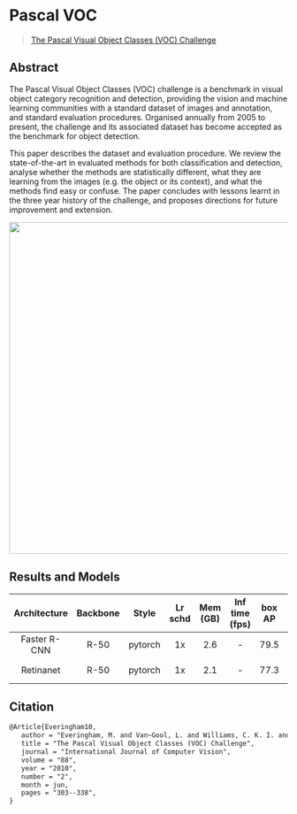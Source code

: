 # Pascal VOC

> [The Pascal Visual Object Classes (VOC) Challenge](https://link.springer.com/article/10.1007/s11263-009-0275-4)

<!-- [DATASET] -->

## Abstract

The Pascal Visual Object Classes (VOC) challenge is a benchmark in visual object category recognition and detection, providing the vision and machine learning communities with a standard dataset of images and annotation, and standard evaluation procedures. Organised annually from 2005 to present, the challenge and its associated dataset has become accepted as the benchmark for object detection.

This paper describes the dataset and evaluation procedure. We review the state-of-the-art in evaluated methods for both classification and detection, analyse whether the methods are statistically different, what they are learning from the images (e.g. the object or its context), and what the methods find easy or confuse. The paper concludes with lessons learnt in the three year history of the challenge, and proposes directions for future improvement and extension.

<div align=center>
<img src="https://user-images.githubusercontent.com/40661020/143969235-6bb4d665-0470-4bae-825c-492eb4582127.png" height="600"/>
</div>

## Results and Models

| Architecture | Backbone  | Style   | Lr schd | Mem (GB) | Inf time (fps) | box AP | Config | Download |
|:------------:|:---------:|:-------:|:-------:|:--------:|:--------------:|:------:|:------:|:--------:|
| Faster R-CNN | R-50      | pytorch | 1x      | 2.6   | -          | 79.5  |[config](https://github.com/open-mmlab/mmdetection/tree/master/configs/pascal_voc/faster_rcnn_r50_fpn_1x_voc0712.py) | [model](https://download.openmmlab.com/mmdetection/v2.0/pascal_voc/faster_rcnn_r50_fpn_1x_voc0712/faster_rcnn_r50_fpn_1x_voc0712_20200624-c9895d40.pth) &#124; [log](https://download.openmmlab.com/mmdetection/v2.0/pascal_voc/faster_rcnn_r50_fpn_1x_voc0712/20200623_015208.log.json) |
| Retinanet    | R-50      | pytorch | 1x      | 2.1   | -          | 77.3  |[config](https://github.com/open-mmlab/mmdetection/tree/master/configs/pascal_voc/retinanet_r50_fpn_1x_voc0712.py) | [model](https://download.openmmlab.com/mmdetection/v2.0/pascal_voc/retinanet_r50_fpn_1x_voc0712/retinanet_r50_fpn_1x_voc0712_20200617-47cbdd0e.pth) &#124; [log](https://download.openmmlab.com/mmdetection/v2.0/pascal_voc/retinanet_r50_fpn_1x_voc0712/retinanet_r50_fpn_1x_voc0712_20200616_014642.log.json) |

## Citation

```latex
@Article{Everingham10,
   author = "Everingham, M. and Van~Gool, L. and Williams, C. K. I. and Winn, J. and Zisserman, A.",
   title = "The Pascal Visual Object Classes (VOC) Challenge",
   journal = "International Journal of Computer Vision",
   volume = "88",
   year = "2010",
   number = "2",
   month = jun,
   pages = "303--338",
}
```
